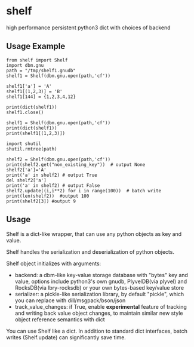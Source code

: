 # shelf

high performance persistent python3 dict with choices of backend

## Usage Example

```
from shelf import Shelf
import dbm.gnu
path = "/tmp/shelf1.gnudb"
shelf1 = Shelf(dbm.gnu.open(path,'cf'))

shelf1['a'] = 'A'
shelf1[(1,2,3)] = 'B'
shelf1[144] = {1,2,3,4,12}

print(dict(shelf1))
shelf1.close()

shelf1 = Shelf(dbm.gnu.open(path,'cf'))
print(dict(shelf1))
print(shelf1[(1,2,3)])

import shutil
shutil.rmtree(path)

shelf2 = Shelf(dbm.gnu.open(path,'cf'))
print(shelf2.get("non_existing_key"))  # output None
shelf2['a']='A'
print('a' in shelf2) # output True
del shelf2['a']
print('a' in shelf2) # output False
shelf2.update((i,i**2) for i in range(100))  # batch write
print(len(shelf2))  #output 100
print(shelf2[3]) #output 9
```

## Usage

Shelf is a dict-like wrapper, that can use any python objects as key and value.

Shelf handles the serialization and deserialization of python objects.

Shelf object initializes with arguments:
* backend: a dbm-like key-value storage database with "bytes" key and value, options include python3's own gnudb, PlyvelDB(via plyvel) and RocksDB(via lbry-rocksdb) or your own bytes-based key/value store
* serializer: a pickle-like serialization library, by default "pickle", which you can replace with dill/msgpack/bson/json
* track_value_changes: if True, enable **experimental** feature of tracking and writing back value object changes, to maintain similar new style object reference semantics with dict

You can use Shelf like a dict. In addition to standard dict interfaces, batch writes (Shelf.update) can significantly save time.
